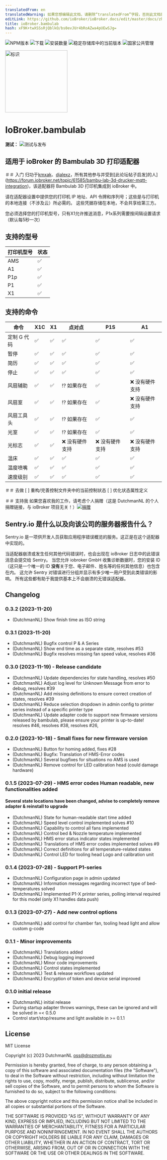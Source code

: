 ```yaml
---
translatedFrom: en
translatedWarning: 如果您想编辑此文档，请删除“translatedFrom”字段，否则此文档将再次自动翻译
editLink: https://github.com/ioBroker/ioBroker.docs/edit/master/docs/zh-cn/adapterref/iobroker.bambulab/README.md
title: ioBroker.bambulab
hash: xF9K+twXSSsRjQblkO/bs0evJUr4bRoAZwa4pUEwSJg=
---
```

![NPM版本](https://img.shields.io/npm/v/iobroker.bambulab.svg)
![下载](https://img.shields.io/npm/dm/iobroker.bambulab.svg)
![安装数量](https://iobroker.live/badges/bambulab-installed.svg)
![稳定存储库中的当前版本](https://iobroker.live/badges/bambulab-stable.svg)
![国家公共管理](https://nodei.co/npm/iobroker.bambulab.png?downloads=true)

<img src="admin/bambulab.png" alt="标识" width="200"/>

# IoBroker.bambulab
**测试：** ![测试与发布](https://github.com/DrozmotiX/ioBroker.bambulab/workflows/Test%20and%20Release/badge.svg)

## 适用于 ioBroker 的 Bambulab 3D 打印适配器
＃＃ 入门
归功于[kmxak](https://forum.iobroker.net/user/kmxak)、[djalexz](https://forum.iobroker.net/user/djalexz)，所有其他参与并受到[此论坛帖子启发]的人](https://forum.iobroker.net/topic/61585/bambu-lab-3d-drucker-mqtt-integration)，该适配器将 Bambulab 3D 打印机集成到 ioBroker 中。

请在适配器设置中提供您的打印机 IP 地址、API 令牌和序列号；这些是与打印机的本地连接（不涉及云）所必需的。
这些凭据存储在本地，不会共享给第三方。

您必须选择您的打印机型号，只有X1允许推送消息，P1x系列需要按间隔设置请求（默认每5秒一次）

## 支持的型号
|打印机型号 |状态 |
|---------------|-------------------------|
| AMS | :white_check_mark: |
| A1 | :white_check_mark: |
| P1p | :white_check_mark: |
| P1 | :white_check_mark: |
| X1 | :white_check_mark: |

## 支持的命令
|命令 | X1C | X1 |点对点 | P1S | A1 |
|--------------------|---------------------|---------------------|--------------------------|--------------------------|--------------------------|
|定制 G 代码 | :white_check_mark: | :white_check_mark: | :white_check_mark: | :white_check_mark: | :white_check_mark: |
|暂停 | :white_check_mark: | :white_check_mark: | :white_check_mark: | :white_check_mark: | :white_check_mark: |
|简历 | :white_check_mark: | :white_check_mark: | :white_check_mark: | :white_check_mark: | :white_check_mark: |
|停止| :white_check_mark: | :white_check_mark: | :white_check_mark: | :white_check_mark: | :white_check_mark: |
|风扇辅助| :white_check_mark: | :white_check_mark: | :interrobang: 如果存在 | :white_check_mark: | :x: 没有硬件支持 |
|风扇室| :white_check_mark: | :white_check_mark: | :interrobang: 如果存在 | :white_check_mark: | :x: 没有硬件支持 |
|风扇工具头 | :white_check_mark: | :white_check_mark: | :interrobang: 如果存在 | :white_check_mark: | :white_check_mark: |
|光室| :white_check_mark: | :white_check_mark: | :interrobang: 如果存在 | :white_check_mark: | :white_check_mark: |
|光标志| :white_check_mark: | :white_check_mark: | :x: 没有硬件支持 | :x: 没有硬件支持 | :x: 没有硬件支持 |
|温床| :white_check_mark: | :white_check_mark: | :white_check_mark: | :white_check_mark: | :white_check_mark: |
|温度喷嘴| :white_check_mark: | :white_check_mark: | :white_check_mark: | :white_check_mark: | :white_check_mark: |
|速度级别 | :white_check_mark: | :white_check_mark: | :white_check_mark: | :white_check_mark: | :white_check_mark: |

＃＃ 去做
[ ] 重构/完善控制文件夹中的当前控制状态 [ ] 优化状态属性定义

＃＃ 支持我
如果您喜欢我的工作，请考虑个人捐赠（这是 DutchmanNL 的个人捐赠链接，与 ioBroker 项目无关！）[![捐赠](https://raw.githubusercontent.com/DrozmotiX/ioBroker.sourceanalytix/master/admin/button.png)](http://paypal.me/DutchmanNL)

## Sentry.io 是什么以及向该公司的服务器报告什么？
Sentry.io 是一项供开发人员获取应用程序错误概览的服务。这正是在这个适配器中实现的。

当适配器崩溃或发生任何其他代码错误时，也会出现在 ioBroker 日志中的此错误消息会提交给 Sentry。
当您允许 iobroker GmbH 收集诊断数据时，您的安装 ID（这只是一个唯一的 ID **没有**关于您、电子邮件、姓名等的任何其他信息）也包含在内。
这允许 Sentry 对错误进行分组并显示有多少唯一用户受到此类错误的影响。
所有这些都有助于我提供基本上不会崩溃的无错误适配器。

## Changelog
<!--
	Placeholder for the next version (at the beginning of the line):
	### **WORK IN PROGRESS**
-->
### 0.3.2 (2023-11-20)
* (DutchmanNL) Show finish time as ISO string

### 0.3.1 (2023-11-20)
* (DutchmanNL) Bugfix control P & A Series
* (DutchmanNL) Show end time as a separate state, resolves #53
* (DutchmanNL) Bugfix resolves missing fan speed value, resolves #36

### 0.3.0 (2023-11-19) - Release candidate
* (DutchmanNL) Update dependencies for state handling, resolves #50
* (DutchmanNL) Adjust log level for Unknown Message from error to debug, resolves #39
* (DutchmanNL) Add missing definitions to ensure correct creation of states, resolves #39
* (DutchmanNL) Reduce selection dropdown in admin config to printer series instead of a specific printer type
* (DutchmanNL) Update adapter code to support new firmware versions released by bambulab, please ensure your printer is up-to-date! resolves #46, resolves #38, resolves #26,

### 0.2.0 (2023-10-18) - Small fixes for new firmware version
* (DutchmanNL) Button for homing added, fixes #28
* (DutchmanNL) Bugfix: Translation of HMS-Error codes
* (DutchmanNL) Several bugfixes for situations no AMS is used
* (DutchmanNL) Remove control for LED calibration head (could damage hardware)

### 0.1.5 (2023-07-29) - HMS error codes Human readable, new functionalities added
#### Several state locations have been changed, advise to completely remove adapter & reinstall to upgrade
* (DutchmanNL) State for human-readable start time added
* (DutchmanNL) Speed level control implemented solves #10
* (DutchmanNL) Capability to control all fans implemented
* (DutchmanNL) Control bed & Nozzle temperature implemented
* (DutchmanNL) HMS error status indicator states implemented
* (DutchmanNL) Translations of HMS error codes implemented solves #9
* (DutchmanNL) Correct definitions for all temperature-related states
* (DutchmanNL) Control LED for tooling head Logo and calibration unit

### 0.1.4 (2023-07-28) - Support P1-series
* (DutchmanNL) Configuration page in admin updated
* (DutchmanNL) Information messages regarding incorrect type of bed-temperatures solved
* (DutchmanNL) Implemented P1-X printer series, polling interval required for this model (only X1 handles data push)

### 0.1.3 (2023-07-27) - Add new control options
* (DutchmanNL) add control for chamber fan, tooling head light and allow custom g-code

### 0.1.1 - Minor improvements
* (DutchmanNL) Translations added
* (DutchmanNL) Debug logging improved
* (DutchmanNL) Minor code improvements
* (DutchmanNL) Control states implemented
* (DutchmanNL) Test & release workflows updated
* (DutchmanNL) Encryption of token and device serial improved

### 0.1.0 initial release
* (DutchmanNL) initial release
* During startup adapter throws warnings, these can be ignored and will be solved in =< 0.5.0
* Control start/stop/resume and light available in >= 0.1.1

## License
MIT License

Copyright (c) 2023 DutchmanNL <oss@drozmotix.eu>

Permission is hereby granted, free of charge, to any person obtaining a copy
of this software and associated documentation files (the "Software"), to deal
in the Software without restriction, including without limitation the rights
to use, copy, modify, merge, publish, distribute, sublicense, and/or sell
copies of the Software, and to permit persons to whom the Software is
furnished to do so, subject to the following conditions:

The above copyright notice and this permission notice shall be included in all
copies or substantial portions of the Software.

THE SOFTWARE IS PROVIDED "AS IS", WITHOUT WARRANTY OF ANY KIND, EXPRESS OR
IMPLIED, INCLUDING BUT NOT LIMITED TO THE WARRANTIES OF MERCHANTABILITY,
FITNESS FOR A PARTICULAR PURPOSE AND NONINFRINGEMENT. IN NO EVENT SHALL THE
AUTHORS OR COPYRIGHT HOLDERS BE LIABLE FOR ANY CLAIM, DAMAGES OR OTHER
LIABILITY, WHETHER IN AN ACTION OF CONTRACT, TORT OR OTHERWISE, ARISING FROM,
OUT OF OR IN CONNECTION WITH THE SOFTWARE OR THE USE OR OTHER DEALINGS IN THE
SOFTWARE.